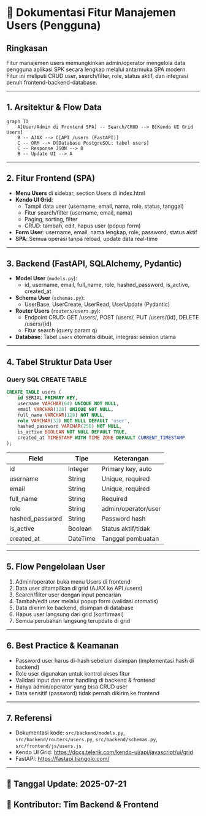 # 👤 Dokumentasi Fitur Manajemen Users (Pengguna)

## Ringkasan
Fitur manajemen users memungkinkan admin/operator mengelola data pengguna aplikasi SPK secara lengkap melalui antarmuka SPA modern. Fitur ini meliputi CRUD user, search/filter, role, status aktif, dan integrasi penuh frontend-backend-database.

---

## 1. Arsitektur & Flow Data

```mermaid
graph TD
    A[User/Admin di Frontend SPA] -- Search/CRUD --> B[Kendo UI Grid Users]
    B -- AJAX --> C[API /users (FastAPI)]
    C -- ORM --> D[Database PostgreSQL: tabel users]
    C -- Response JSON --> B
    B -- Update UI --> A
```

---

## 2. Fitur Frontend (SPA)
- **Menu Users** di sidebar, section Users di index.html
- **Kendo UI Grid**:
  - Tampil data user (username, email, nama, role, status, tanggal)
  - Fitur search/filter (username, email, nama)
  - Paging, sorting, filter
  - CRUD: tambah, edit, hapus user (popup form)
- **Form User**: username, email, nama lengkap, role, password, status aktif
- **SPA**: Semua operasi tanpa reload, update data real-time

---

## 3. Backend (FastAPI, SQLAlchemy, Pydantic)
- **Model User** (`models.py`):
  - id, username, email, full_name, role, hashed_password, is_active, created_at
- **Schema User** (`schemas.py`):
  - UserBase, UserCreate, UserRead, UserUpdate (Pydantic)
- **Router Users** (`routers/users.py`):
  - Endpoint CRUD: GET /users/, POST /users/, PUT /users/{id}, DELETE /users/{id}
  - Fitur search (query param q)
- **Database**: Tabel `users` otomatis dibuat, integrasi session utama

---

## 4. Tabel Struktur Data User

### Query SQL CREATE TABLE
```sql
CREATE TABLE users (
    id SERIAL PRIMARY KEY,
    username VARCHAR(64) UNIQUE NOT NULL,
    email VARCHAR(128) UNIQUE NOT NULL,
    full_name VARCHAR(128) NOT NULL,
    role VARCHAR(32) NOT NULL DEFAULT 'user',
    hashed_password VARCHAR(256) NOT NULL,
    is_active BOOLEAN NOT NULL DEFAULT TRUE,
    created_at TIMESTAMP WITH TIME ZONE DEFAULT CURRENT_TIMESTAMP
);
```

| Field           | Tipe         | Keterangan                |
|-----------------|--------------|---------------------------|
| id              | Integer      | Primary key, auto         |
| username        | String       | Unique, required          |
| email           | String       | Unique, required          |
| full_name       | String       | Required                  |
| role            | String       | admin/operator/user       |
| hashed_password | String       | Password hash             |
| is_active       | Boolean      | Status aktif/tidak        |
| created_at      | DateTime     | Tanggal pembuatan         |

---

## 5. Flow Pengelolaan User
1. Admin/operator buka menu Users di frontend
2. Data user ditampilkan di grid (AJAX ke API /users)
3. Search/filter user dengan input pencarian
4. Tambah/edit user melalui popup form (validasi otomatis)
5. Data dikirim ke backend, disimpan di database
6. Hapus user langsung dari grid (konfirmasi)
7. Semua perubahan langsung terupdate di grid

---

## 6. Best Practice & Keamanan
- Password user harus di-hash sebelum disimpan (implementasi hash di backend)
- Role user digunakan untuk kontrol akses fitur
- Validasi input dan error handling di backend & frontend
- Hanya admin/operator yang bisa CRUD user
- Data sensitif (password) tidak pernah dikirim ke frontend

---

## 7. Referensi
- Dokumentasi kode: `src/backend/models.py`, `src/backend/routers/users.py`, `src/backend/schemas.py`, `src/frontend/js/users.js`
- Kendo UI Grid: https://docs.telerik.com/kendo-ui/api/javascript/ui/grid
- FastAPI: https://fastapi.tiangolo.com/

---

## 📅 Tanggal Update: 2025-07-21
## 📝 Kontributor: Tim Backend & Frontend 